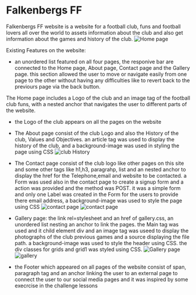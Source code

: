 
# Falkenbergs FF
Falkenbergs FF website is a website for a football club, funs and football lovers all over the world 
to assets information about the club and also get information about the games and history of the club.
![Home page](https://user-images.githubusercontent.com/122939682/227772330-e2ee4003-9ecb-4b89-a606-ca053da9b8be.png)


Existing Features on the website:

* an unordered list featured on all four pages, the responive bar are connected to the Home page, About
page, Contact page and the Gallery page.
this section allowed the user to move or navigate easily from one page to the other without having any difficulties
like to revert back to the previours page via the back button.

The Home page includes a Logo of the club and an image tag of the football club funs, with a nested anchor that
navigates the user to different parts of the website.
* the Logo of the club appears on all the pages on the website 

* The About page consist of the club Logo and also the History of the club, Values and Objectives.
an article tag was used to display the history of the club, and a background-image was used in styling
the page using CSS
![club History](https://user-images.githubusercontent.com/122939682/227772441-7faaa15a-a1d3-49f9-a3fb-44150c9ccbe0.png)

* The Contact page consist of the club logo like other pages on this site and some other tags like h1,h3, paragrahp, 
list and an nested anchor to display the href for the Telephone,email and website to be contacted.
a Form was used also in the contact page to create a signup form and a action was provided and the method was POST.
it was a simple form and only one Label was created in the Form for the users to provide there email address,
a background-image was used to style the page using CSS
![contact page](https://user-images.githubusercontent.com/122939682/227772514-0feb694f-39b6-4ce1-9f66-89b8e0cd09e1.png)
![contact page](https://user-images.githubusercontent.com/122939682/227772514-0feb694f-39b6-4ce1-9f66-89b8e0cd09e1.png)


* Gallery page: the link rel=stylesheet and an href of gallery.css, an unordered list nesting an anchor to
link the pages. 
the Main tag was used and it child element div and an image tag was useed to display the photographs of the club
previous games and a source displaying the file path.
a background-image was used to style the header using CSS.
the div classes for grids and grid1 was styled using CSS.
![Gallery page](https://user-images.githubusercontent.com/122939682/227772733-63383662-cde5-4579-9f60-1d7691f479cb.png)
![gallery](https://user-images.githubusercontent.com/122939682/227772744-573f853f-c459-4ff0-83d2-bcd75959e9d9.png)


* the Footer which appeared on all pages of the website consist of span, paragraph tag 
and an anchor linking the user to an external page to connect the user to our social media pages
and it was inspired by some execrcise in the challenge lessons

